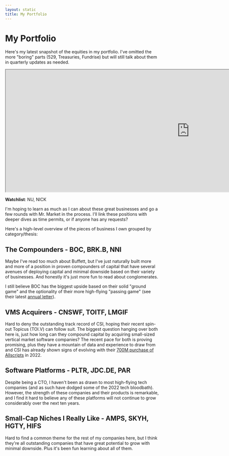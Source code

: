 ```yaml
---
layout: static
title: My Portfolio
---
```


# My Portfolio

Here's my latest snapshot of the equities in my portfolio.  I've omitted the more "boring" parts (529, Treasuries, Fundrise) but will still talk about them in quarterly updates as needed.

<iframe width="1200" height="400" src="https://docs.google.com/spreadsheets/d/e/2PACX-1vSrLfeF9FzaBJv6cuf6O_vG9a86Dqe3ZLAf8ASxoFmZL4G_tfKxE2ujP9AXZAmhvehDNKI5kjxChSCN/pubhtml?gid=1042801470&amp;single=true&amp;widget=true&amp;headers=false"></iframe>

**Watchlist**: NU, NICK

I'm hoping to learn as much as I can about these great businesses and go a few rounds with Mr. Market in the process.  I'll link these positions with deeper dives as time permits, or if anyone has any requests?

Here's a high-level overview of the pieces of business I own grouped by category/thesis:

## The Compounders - BOC, BRK.B, NNI

Maybe I've read too much about Buffett, but I've just naturally built more and more of a position in proven compounders of capital that have several avenues of deploying capital and minimal downside based on their variety of businesses.
And honestly it's just more fun to read about conglomerates.  

I still believe BOC has the biggest upside based on their solid "ground game" and the optionality of their more high-flying "passing game" (see their latest [annual letter](https://s29.q4cdn.com/675306481/files/doc_financials/2021/ar/2021-Annual-Letter.pdf)).

## VMS Acquirers - CNSWF, TOITF, LMGIF

Hard to deny the outstanding track record of CSI, hoping their recent spin-out Topicus (TOI.V) can follow suit.
The biggest question hanging over both here is, just how long can they compound capital by acquiring small-sized vertical market software companies?
The recent pace for both is proving promising, plus they have a mountain of data and experience to draw from and CSI has already shown signs of evolving with their [700M purchase of Allscripts](https://twitter.com/Teemacsj/status/1499378195287756802) in 2022.

## Software Platforms - PLTR, JDC.DE, PAR

Despite being a CTO, I haven't been as drawn to most high-flying tech companies (and as such have dodged some of the 2022 tech bloodbath).
However, the strength of these companies and their products is remarkable, and I find it hard to believe any of these platforms will not continue to grow considerably over the next ten years.

## Small-Cap Niches I Really Like - AMPS, SKYH, HGTY, HIFS

Hard to find a common theme for the rest of my companies here, but I think they're all outstanding companies that have great potential to grow with minimal downside.  Plus it's been fun learning about all of them.
